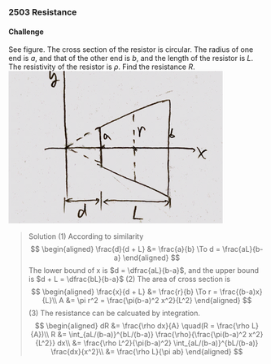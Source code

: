 ### 2503 Resistance

#### Challenge
See figure. The cross section of the resistor is circular. The radius of one end is $a$, and that of the other end is $b$, and the length of the resistor is $L$. The resistivity of the resistor is $\rho$. Find the resistance $R$.
![Graph](../assets/2503_challenge.png)
>Solution
(1) According to similarity
$$
\begin{aligned}
\frac{d}{d + L} &= \frac{a}{b} \To d = \frac{aL}{b-a}
\end{aligned}
$$
The lower bound of x is $d = \dfrac{aL}{b-a}$, and the upper bound is $d + L = \dfrac{bL}{b-a}$
(2) The area of cross section is
$$
\begin{aligned}
\frac{x}{d + L} &= \frac{r}{b} \To r = \frac{(b-a)x}{L}\\
A &= \pi r^2 = \frac{\pi(b-a)^2 x^2}{L^2}
\end{aligned}
$$
(3) The resistance can be calcuated by integration.
$$
\begin{aligned}
dR &= \frac{\rho dx}{A} \quad(R = \frac{\rho L}{A})\\
R &= \int_{aL/(b-a)}^{bL/(b-a)} \frac{\rho}{\frac{\pi(b-a)^2 x^2}{L^2}} dx\\
&= \frac{\rho L^2}{\pi(b-a)^2} \int_{aL/(b-a)}^{bL/(b-a)} \frac{dx}{x^2}\\
&= \frac{\rho L}{\pi ab}
\end{aligned}
$$
